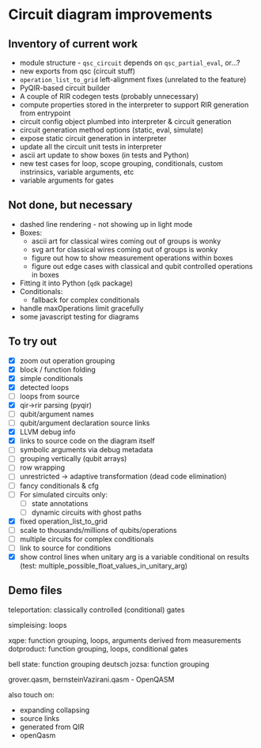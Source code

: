 # Circuit diagram improvements

## Inventory of current work

- module structure - `qsc_circuit` depends on `qsc_partial_eval`, or...?
- new exports from qsc (circuit stuff)
- `operation_list_to_grid` left-alignment fixes (unrelated to the feature)
- PyQIR-based circuit builder
- A couple of RIR codegen tests (probably unnecessary)
- compute properties stored in the interpreter to support RIR generation from entrypoint
- circuit config object plumbed into interpreter & circuit generation
- circuit generation method options (static, eval, simulate)
- expose static circuit generation in interpreter
- update all the circuit unit tests in interpreter
- ascii art update to show boxes (in tests and Python)
- new test cases for loop, scope grouping, conditionals, custom instrinsics, variable arguments, etc
- variable arguments for gates

## Not done, but necessary

- dashed line rendering - not showing up in light mode
- Boxes:
  - ascii art for classical wires coming out of groups is wonky
  - svg art for classical wires coming out of groups is wonky
  - figure out how to show measurement operations within boxes
  - figure out edge cases with classical and qubit controlled operations in boxes
- Fitting it into Python (`qdk` package)
- Conditionals:
  - fallback for complex conditionals
- handle maxOperations limit gracefully
- some javascript testing for diagrams

## To try out

- [x] zoom out operation grouping
- [x] block / function folding
- [x] simple conditionals
- [x] detected loops
- [ ] loops from source
- [x] qir->rir parsing (pyqir)
- [ ] qubit/argument names
- [ ] qubit/argument declaration source links
- [x] LLVM debug info
- [x] links to source code on the diagram itself
- [ ] symbolic arguments via debug metadata
- [ ] grouping vertically (qubit arrays)
- [ ] row wrapping
- [ ] unrestricted -> adaptive transformation (dead code elimination)
- [ ] fancy conditionals & cfg
- [ ] For simulated circuits only:
  - [ ] state annotations
  - [ ] dynamic circuits with ghost paths
- [x] fixed operation_list_to_grid
- [ ] scale to thousands/millions of qubits/operations
- [ ] multiple circuits for complex conditionals
- [ ] link to source for conditions
- [x] show control lines when unitary arg is a variable conditional on results (test: multiple_possible_float_values_in_unitary_arg)

## Demo files

teleportation: classically controlled (conditional) gates

simpleising: loops

xqpe: function grouping, loops, arguments derived from measurements
dotproduct: function grouping, loops, conditional gates

bell state: function grouping
deutsch jozsa: function grouping

grover.qasm, bernsteinVazirani.qasm - OpenQASM

also touch on:

- expanding collapsing
- source links
- generated from QIR
- openQasm
